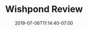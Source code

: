 ---
title: "Wishpond Review"
description: "Get an indepth Wishpond Review. We cover everthing from what it's does well to similar products that you should check out. Our indepth reviews are the best around so give it a read."
tags: ["Software", "Review", "Wishpond"]
categories: ["Software Review"]
date: 2019-07-06T11:14:40-07:00
type: "Reviews"
layout: "wishpond"
draft: false
---